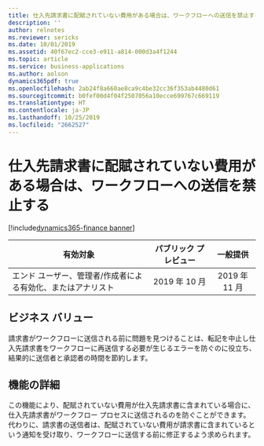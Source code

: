 ```yaml
---
title: 仕入先請求書に配賦されていない費用がある場合は、ワークフローへの送信を禁止する
description: ''
author: relnotes
ms.reviewer: sericks
ms.date: 10/01/2019
ms.assetid: 40f67ec2-cce3-e911-a814-000d3a4f1244
ms.topic: article
ms.service: business-applications
ms.author: aolson
dynamics365pdf: true
ms.openlocfilehash: 2ab24f8a660ae8ca9c4be32cc36f353ab4480d61
ms.sourcegitcommit: b0fef00d4f04f2507056a10ecce699767c669119
ms.translationtype: HT
ms.contentlocale: ja-JP
ms.lasthandoff: 10/25/2019
ms.locfileid: "2662527"
---
```

# <a name="prohibit-submission-to-workflow-when-there-are-unallocated-charges-on-a-vendor-invoice"></a>仕入先請求書に配賦されていない費用がある場合は、ワークフローへの送信を禁止する
[!include[dynamics365-finance banner](../includes/dynamics365-finance.md)]

| 有効対象    |  パブリック プレビュー | 一般提供 | 
| ---------- | :----------: |:----------: |
|エンド ユーザー、管理者/作成者による有効化、またはアナリスト|2019 年 10 月| 2019 年 11 月|


## <a name="business-value"></a>ビジネス バリュー
<!-- bv start -->
請求書がワークフローに送信される前に問題を見つけることは、転記を中止し仕入先請求書をワークフローに再送信する必要が生じるエラーを防ぐのに役立ち、結果的に送信者と承認者の時間を節約します。
<!-- bv end -->



## <a name="feature-details"></a>機能の詳細
<!--feature detail start -->
この機能により、配賦されていない費用が仕入先請求書に含まれている場合に、仕入先請求書がワークフロー プロセスに送信されるのを防ぐことができます。 代わりに、請求書の送信者は、配賦されていない費用が請求書に含まれているという通知を受け取り、ワークフローに送信する前に修正するよう求められます。
<!--feature detail end -->










